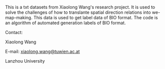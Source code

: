 This is a txt datasets from Xiaolong Wang's research project.
It is used to solve the challenges of how to translante spatial direction relations into we-map-making.
This data is used to get label data of BIO format.
The code is an algorithm of automated generation labels of BIO format.

Contact:

Xiaolong Wang

E-mail: xiaolong.wang@tuwien.ac.at

Lanzhou University

